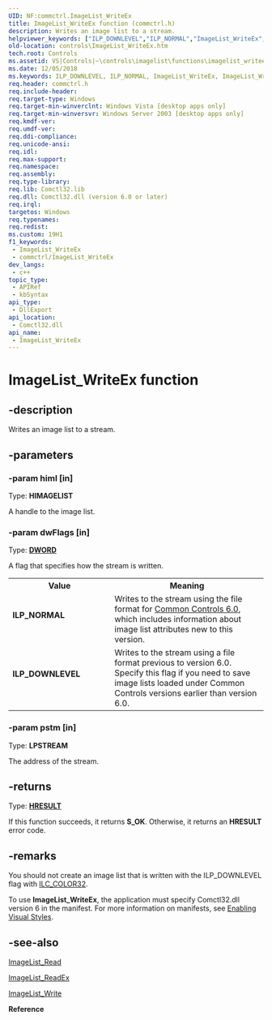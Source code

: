 ```yaml
---
UID: NF:commctrl.ImageList_WriteEx
title: ImageList_WriteEx function (commctrl.h)
description: Writes an image list to a stream.
helpviewer_keywords: ["ILP_DOWNLEVEL","ILP_NORMAL","ImageList_WriteEx","ImageList_WriteEx function [Windows Controls]","_win32_ImageList_WriteEx","_win32_ImageList_WriteEx_cpp","commctrl/ImageList_WriteEx","controls.ImageList_WriteEx","controls._win32_ImageList_WriteEx"]
old-location: controls\ImageList_WriteEx.htm
tech.root: Controls
ms.assetid: VS|Controls|~\controls\imagelist\functions\imagelist_writeex.htm
ms.date: 12/05/2018
ms.keywords: ILP_DOWNLEVEL, ILP_NORMAL, ImageList_WriteEx, ImageList_WriteEx function [Windows Controls], _win32_ImageList_WriteEx, _win32_ImageList_WriteEx_cpp, commctrl/ImageList_WriteEx, controls.ImageList_WriteEx, controls._win32_ImageList_WriteEx
req.header: commctrl.h
req.include-header: 
req.target-type: Windows
req.target-min-winverclnt: Windows Vista [desktop apps only]
req.target-min-winversvr: Windows Server 2003 [desktop apps only]
req.kmdf-ver: 
req.umdf-ver: 
req.ddi-compliance: 
req.unicode-ansi: 
req.idl: 
req.max-support: 
req.namespace: 
req.assembly: 
req.type-library: 
req.lib: Comctl32.lib
req.dll: Comctl32.dll (version 6.0 or later)
req.irql: 
targetos: Windows
req.typenames: 
req.redist: 
ms.custom: 19H1
f1_keywords:
 - ImageList_WriteEx
 - commctrl/ImageList_WriteEx
dev_langs:
 - c++
topic_type:
 - APIRef
 - kbSyntax
api_type:
 - DllExport
api_location:
 - Comctl32.dll
api_name:
 - ImageList_WriteEx
---
```


# ImageList_WriteEx function


## -description

Writes an image list to a stream.

## -parameters

### -param himl [in]

Type: <b>HIMAGELIST</b>

A handle to the image list.

### -param dwFlags [in]

Type: <b><a href="/windows/desktop/WinProg/windows-data-types">DWORD</a></b>

A flag that specifies how the stream is written.



<table>
<tr>
<th>Value</th>
<th>Meaning</th>
</tr>
<tr>
<td width="40%"><a id="ILP_NORMAL"></a><a id="ilp_normal"></a><dl>
<dt><b>ILP_NORMAL</b></dt>
</dl>
</td>
<td width="60%">
Writes to the stream using the file format for <a href="/windows/desktop/Controls/common-control-versions">Common Controls 6.0</a>, which includes information about image list attributes new to this version.  
			

</td>
</tr>
<tr>
<td width="40%"><a id="ILP_DOWNLEVEL"></a><a id="ilp_downlevel"></a><dl>
<dt><b>ILP_DOWNLEVEL</b></dt>
</dl>
</td>
<td width="60%">
Writes to the stream using a file format previous to version 6.0.  Specify this flag if you need to save image lists loaded under Common Controls versions earlier than version 6.0.
			

</td>
</tr>
</table>

### -param pstm [in]

Type: <b>LPSTREAM</b>

The address of the stream.

## -returns

Type: <b><a href="/windows/desktop/WinProg/windows-data-types">HRESULT</a></b>

If this function succeeds, it returns <b>S_OK</b>. Otherwise, it returns an <b>HRESULT</b> error code.

## -remarks

You should not create an image list that is written with the ILP_DOWNLEVEL flag with <a href="/windows/desktop/api/commctrl/nf-commctrl-imagelist_create">ILC_COLOR32</a>.  
	

To use <b>ImageList_WriteEx</b>, the application must specify Comctl32.dll version 6 in the manifest. For more information on manifests, see <a href="/windows/desktop/Controls/cookbook-overview">Enabling Visual Styles</a>.

## -see-also

<a href="/windows/desktop/api/commctrl/nf-commctrl-imagelist_read">ImageList_Read</a>



<a href="/windows/desktop/api/commctrl/nf-commctrl-imagelist_readex">ImageList_ReadEx</a>



<a href="/windows/desktop/api/commctrl/nf-commctrl-imagelist_write">ImageList_Write</a>



<b>Reference</b>